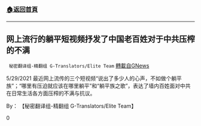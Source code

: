 ###  [:house:返回首頁](https://github.com/ourhimalayas/txt)
---

## 网上流行的躺平短视频抒发了中国老百姓对于中共压榨的不满
` 秘密翻译组-精翻组 G-Translators/Elite Team` [轉載自GNews](https://gnews.org/zh-hans/1309397/)

5/29/2021 最近网上流传的三个短视频“说出了多少人的心声，不如做个躺平族”；“哪里有压迫就应该在哪里躺平”和“躺平族之歌”，表达了墙内百姓面对中共在日常生活各方面压榨的不满与抗议。

By： 【秘密翻译组-精翻组 G-Translators/Elite Team】

0
